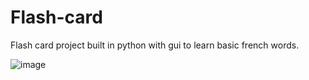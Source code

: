 # Flash-card
Flash card project built in python with gui to learn basic french words.


![image](https://github.com/Karthik-M11/Flash-card/assets/108874344/fcb0d2db-54e6-4b25-a062-0bb971ecfbc1)
